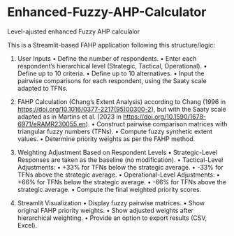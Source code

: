 # Enhanced-Fuzzy-AHP-Calculator
Level-ajusted enhanced Fuzzy AHP calculalor

This is a Streamlit-based FAHP application following this structure/logic:

1. User Inputs
	•	Define the number of respondents.
	•	Enter each respondent’s hierarchical level (Strategic, Tactical, Operational).
	•	Define up to 10 criteria.
	•	Define up to 10 alternatives.
	•	Input the pairwise comparisons for each respondent, using the Saaty scale adapted to TFNs.

2. FAHP Calculation (Chang’s Extent Analysis) according to Chang (1996 in https://doi.org/10.1016/0377-2217(95)00300-2), but with the Saaty scale adapted as in Martins et al. (2023 in https://doi.org/10.1590/1678-6971/eRAMR230055.en).
	•	Construct pairwise comparison matrices with triangular fuzzy numbers (TFNs).
	•	Compute fuzzy synthetic extent values.
	•	Determine priority weights as per the FAHP method.

3. Weighting Adjustment Based on Respondent Levels
	•	Strategic-Level Responses are taken as the baseline (no modification).
	•	Tactical-Level Adjustments:
	•	+33% for TFNs below the strategic average.
	•	-33% for TFNs above the strategic average.
	•	Operational-Level Adjustments:
	•	+66% for TFNs below the strategic average.
	•	-66% for TFNs above the strategic average.
	•	Compute the final weighted priority scores.

4. Streamlit Visualization
	•	Display fuzzy pairwise matrices.
	•	Show original FAHP priority weights.
	•	Show adjusted weights after hierarchical weighting.
	•	Provide an option to export results (CSV, Excel).
